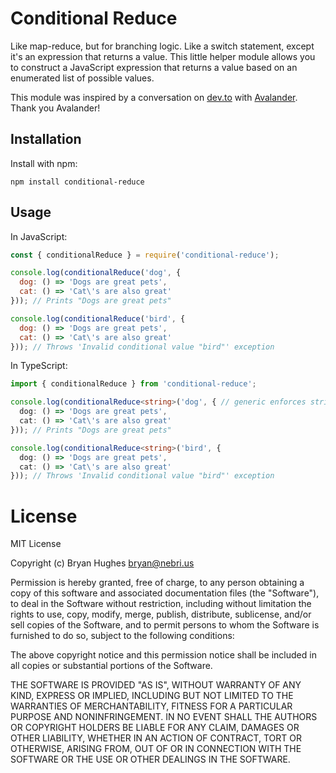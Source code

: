 # Conditional Reduce

Like map-reduce, but for branching logic. Like a switch statement, except it's an expression that returns a value. This little helper module allows you to construct a JavaScript expression that returns a value based on an enumerated list of possible values.

This module was inspired by a conversation on [dev.to](https://dev.to/nebrius/a-new-coding-style-for-switch-statements-in-javascript-typescript-ipe/) with [Avalander](https://github.com/Avalander). Thank you Avalander!

## Installation

Install with npm:

```
npm install conditional-reduce
```

## Usage

In JavaScript:

```javascript
const { conditionalReduce } = require('conditional-reduce');

console.log(conditionalReduce('dog', {
  dog: () => 'Dogs are great pets',
  cat: () => 'Cat\'s are also great'
})); // Prints "Dogs are great pets"

console.log(conditionalReduce('bird', {
  dog: () => 'Dogs are great pets',
  cat: () => 'Cat\'s are also great'
})); // Throws 'Invalid conditional value "bird"' exception
```

In TypeScript:

```typescript
import { conditionalReduce } from 'conditional-reduce';

console.log(conditionalReduce<string>('dog', { // generic enforces string return type on all branches
  dog: () => 'Dogs are great pets',
  cat: () => 'Cat\'s are also great'
})); // Prints "Dogs are great pets"

console.log(conditionalReduce<string>('bird', {
  dog: () => 'Dogs are great pets',
  cat: () => 'Cat\'s are also great'
})); // Throws 'Invalid conditional value "bird"' exception
```

# License

MIT License

Copyright (c) Bryan Hughes <bryan@nebri.us>

Permission is hereby granted, free of charge, to any person obtaining a copy
of this software and associated documentation files (the "Software"), to deal
in the Software without restriction, including without limitation the rights
to use, copy, modify, merge, publish, distribute, sublicense, and/or sell
copies of the Software, and to permit persons to whom the Software is
furnished to do so, subject to the following conditions:

The above copyright notice and this permission notice shall be included in all
copies or substantial portions of the Software.

THE SOFTWARE IS PROVIDED "AS IS", WITHOUT WARRANTY OF ANY KIND, EXPRESS OR
IMPLIED, INCLUDING BUT NOT LIMITED TO THE WARRANTIES OF MERCHANTABILITY,
FITNESS FOR A PARTICULAR PURPOSE AND NONINFRINGEMENT. IN NO EVENT SHALL THE
AUTHORS OR COPYRIGHT HOLDERS BE LIABLE FOR ANY CLAIM, DAMAGES OR OTHER
LIABILITY, WHETHER IN AN ACTION OF CONTRACT, TORT OR OTHERWISE, ARISING FROM,
OUT OF OR IN CONNECTION WITH THE SOFTWARE OR THE USE OR OTHER DEALINGS IN THE
SOFTWARE.
